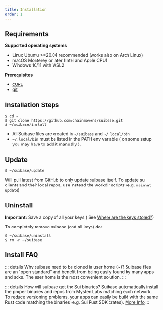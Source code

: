 ```yaml
---
title: Installation
order: 1
---
```


## Requirements
**Supported operating systems**
  * Linux Ubuntu >=20.04 recommended (works also on Arch Linux)
  * macOS Monterey or later (Intel and Apple CPU)
  * Windows 10/11 with WSL2

**Prerequisites**
- [cURL](https://curl.se)
- [git](https://git-scm.com/book/en/v2/Getting-Started-Installing-Git)

## Installation Steps
```shell
$ cd ~
$ git clone https://github.com/chainmovers/suibase.git
$ ~/suibase/install
```
- All Suibase files are created in ```~/suibase``` and ```~/.local/bin```
- ```~/.local/bin``` must be listed in the PATH env variable ( on some setup you may have to [add it manually](https://unix.stackexchange.com/questions/26047/how-to-correctly-add-a-path-to-path) ).




## Update
```shell
$ ~/suibase/update
```
Will pull latest from GitHub to only update suibase itself.
To update sui clients and their local repos, use instead the workdir scripts (e.g. ```mainnet update```)
<br>

## Uninstall
**Important:** Save a copy of all your keys ( See [Where are the keys stored?]( ./devnet-testnet.md#where-are-the-keys-stored))

To completely remove suibase (and all keys) do:
```shell
$ ~/suibase/uninstall
$ rm -r ~/suibase
```


## Install FAQ
::: details Why suibase need to be cloned in user home (~)?
Suibase files are an "open standard" and benefit from being easily found by many apps and sdks. The user home is the most convenient solution.
:::

::: details How will suibase get the Sui binaries?
Suibase automatically install the proper binaries and repos from Mysten Labs matching each network.<br>
To reduce versioning problems, your apps can easily be build with the same Rust code matching the binaries (e.g. Sui Rust SDK crates). [More Info]( ./scripts.md#faster-rust-and-move-build)
:::
